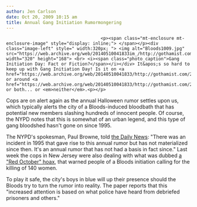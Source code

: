 ```yaml
---
author: Jen Carlson
date: Oct 20, 2009 10:15 am
title: Annual Gang Initiation Rumormongering
---
```


	
										<p><span class="mt-enclosure mt-enclosure-image" style="display: inline;"> </span></p><div class="image-left" style=" width:320px; "> <img alt="Bloods1009.jpg" src="https://web.archive.org/web/20140510041833im_/http://gothamist.com/attachments/arts_jen/Bloods1009.jpg" width="320" height="168"> <br> <i><span class="photo_caption">Gang Initiation Day: Fact or Fiction?</span></i></div> It&apos;s so hard to keep up with Gang Initiation Day! Is it on <a href="https://web.archive.org/web/20140510041833/http://gothamist.com/2009/04/11/gangs_may_be_hunting_for_more_than.php">Easter</a>, or around <a href="https://web.archive.org/web/20140510041833/http://gothamist.com/2008/10/31/the_bloods.php">Halloween</a>, or both... or <em>neither</em>.<p></p>

<p>Cops are on alert again as the annual Halloween rumor settles upon us, which typically alerts the city of a Bloods-induced bloodbath that has potential new members slashing hundreds of innocent people. Of course, the NYPD notes that this is somewhat of an urban legend, and this type of gang bloodshed hasn&apos;t gone on since 1995.</p>

<p>The NYPD&apos;s spokesman, Paul Browne, told <a href="https://web.archive.org/web/20140510041833/http://www.nydailynews.com/news/ny_crime/2009/10/20/2009-10-20_cops_vigilant_for_potential_gang_slashings.html">the Daily News</a>: &quot;There was an incident in 1995 that gave rise to this annual rumor but has not materialized since then. It&apos;s an annual rumor that has not had a basis in fact since.&quot; Last week the cops in New Jersey were also dealing with what was dubbed <a href="https://web.archive.org/web/20140510041833/http://gothamist.com/2009/10/16/nj_cops_say_red_october_texts_a_hoa.php">a &quot;Red October&quot; hoax</a>, that warned people of a Bloods initiation calling for the killing of 140 women.</p>

<p>To play it safe, the city&apos;s boys in blue will up their presence should the Bloods try to turn the rumor into reality. The paper reports that this &quot;increased attention is based on what police have heard from debriefed prisoners and others.&quot;</p>					
										
									
				